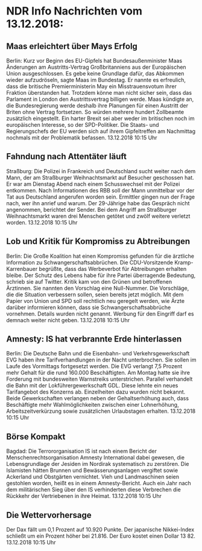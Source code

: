 # NDR Info Nachrichten vom 13.12.2018:


## Maas erleichtert über Mays Erfolg
Berlin:	Kurz vor Beginn des EU-Gipfels hat Bundesaußenminister Maas Änderungen am Austritts-Vertrag Großbritanniens aus der Europäischen Union ausgeschlossen. Es gebe keine Grundlage dafür, das Abkommen wieder aufzudröseln, sagte Maas im Bundestag. Er nannte es erfreulich, dass die britische Premierministerin May ein Misstrauensvotum ihrer Fraktion überstanden hat. Trotzdem könne man nicht sicher sein, dass das Parlament in London den Austrittsvertrag billigen werde. Maas kündigte an, die Bundesregierung werde deshalb ihre Planungen für einen Austritt der Briten ohne Vertrag fortsetzen. So würden mehrere hundert Zollbeamte zusätzlich eingestellt. Ein harter Brexit sei aber weder im britischen noch im europäischen Interesse, so der SPD-Politiker. Die Staats- und Regierungschefs der EU werden sich auf ihrem Gipfeltreffen am Nachmittag nochmals mit der Problematik befassen. 13.12.2018 10:15 Uhr 

## Fahndung nach Attentäter läuft
Straßburg:	Die Polizei in Frankreich und Deutschland sucht weiter nach dem Mann, der am Straßburger Weihnachtsmarkt auf Besucher geschossen hat. Er war am Dienstag Abend nach einem Schusswechsel mit der Polizei entkommen. Nach Informationen des RBB soll der Mann unmittelbar vor der Tat aus Deutschland angerufen worden sein. Ermittler gingen nun der Frage nach, wer ihn anrief und warum. Der 29-Jährige habe das Gespräch nicht angenommen, berichtet der Sender. Bei dem Angriff am Straßburger Weihnachtsmarkt waren drei Menschen getötet und zwölf weitere verletzt worden. 13.12.2018 10:15 Uhr 

## Lob und Kritik für Kompromiss zu Abtreibungen
Berlin: Die Große Koalition hat einen Kompromiss gefunden für die ärztliche Information zu Schwangerschaftsabbrüchen. Die CDU-Vorsitzende Kramp-Karrenbauer begrüßte, dass das Werbeverbot für Abtreibungen erhalten bleibe. Der Schutz des Lebens habe für ihre Partei überragende Bedeutung, schrieb sie auf Twitter. Kritik kam von den Grünen und betroffenen Ärztinnen. Sie nannten den Vorschlag eine Null-Nummer. Die Vorschläge, die die Situation verbessern sollen, seien bereits jetzt möglich. Mit dem Papier von Union und SPD soll rechtlich neu geregelt werden, wie Ärzte darüber informieren können, dass sie Schwangerschaftsabbrüche vornehmen. Details wurden nicht genannt. Werbung für den Eingriff darf es demnach weiter nicht geben. 13.12.2018 10:15 Uhr 

## Amnesty: IS hat verbrannte Erde hinterlassen
Berlin:	Die Deutsche Bahn und die Eisenbahn- und Verkehrsgewerkschaft EVG haben ihre Tarifverhandlungen in der Nacht unterbrochen. Sie sollen im Laufe des Vormittags fortgesetzt werden. Die EVG verlangt 7,5 Prozent mehr Gehalt für die rund 160.000 Beschäftigten. Am Montag hatte sie ihre Forderung mit bundesweiten Warnstreiks unterstrichen. Parallel verhandelt die Bahn mit der Lokführergewerkschaft GDL. Diese lehnte ein neues Tarifangebot des Konzerns ab. Einzelheiten dazu wurden nicht bekannt. Beide Gewerkschaften verlangen neben der Gehaltserhöhung auch, dass Beschäftigte mehr Wahlmöglichkeiten zwischen einer Lohnerhöhung, Arbeitszeitverkürzung sowie zusätzlichen Urlaubstagen erhalten. 13.12.2018 10:15 Uhr 

## Börse Kompakt
Bagdad:	Die Terrororganisation IS ist nach einem Bericht der Menschenrechtsorganisation Amnesty International dabei gewesen, die Lebensgrundlage der Jesiden im Nordirak systematisch zu zerstören. Die Islamisten hätten Brunnen und Bewässerungsanlagen vergiftet sowie Ackerland und Obstgärten vernichtet. Vieh und Landmaschinen seien gestohlen worden, heißt es in einem Amnesty-Bericht. Auch ein Jahr nach dem militärischen Sieg über den IS verhinderten diese Verbrechen die Rückkehr der Vertriebenen in ihre Heimat. 13.12.2018 10:15 Uhr 

## Die Wettervorhersage
Der Dax fällt um 0,1 Prozent auf 10.920 Punkte. Der japanische Nikkei-Index schließt um ein Prozent höher bei 21.816. Der Euro kostet einen Dollar 13 82. 13.12.2018 10:15 Uhr 
